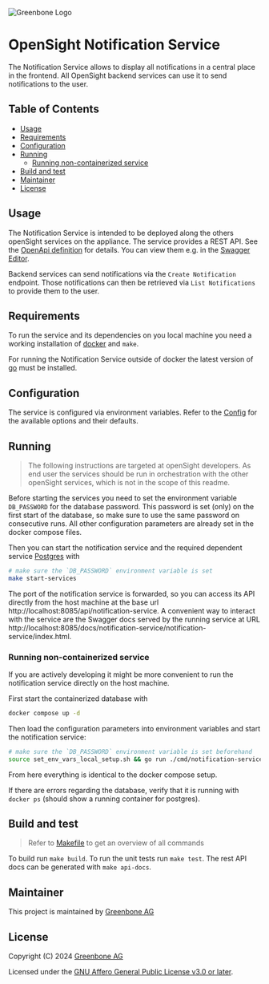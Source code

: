 ![Greenbone Logo](https://www.greenbone.net/wp-content/uploads/gb_new-logo_horizontal_rgb_small.png)

# OpenSight Notification Service <!-- omit in toc -->

The Notification Service allows to display all notifications in a central place in the frontend. All OpenSight backend services can use it to send notifications to the user.

## Table of Contents <!-- omit in toc -->

- [Usage](#usage)
- [Requirements](#requirements)
- [Configuration](#configuration)
- [Running](#running)
  - [Running non-containerized service](#running-non-containerized-service)
- [Build and test](#build-and-test)
- [Maintainer](#maintainer)
- [License](#license)

## Usage

The Notification Service is intended to be deployed along the others openSight services on the appliance. The service provides a REST API. See the [OpenApi definition](../api/notification-service/notificationService_swagger.yaml) for details. You can view them e.g. in the [Swagger Editor](https://editor.swagger.io/).

Backend services can send notifications via the `Create Notification` endpoint. Those notifications can then be retrieved via `List Notifications` to provide them to the user.

## Requirements

To run the service and its dependencies on you local machine you need a working installation of [docker](https://docs.docker.com/engine/install/) and `make`.

For running the Notification Service outside of docker the latest version of [go](https://go.dev/doc/install) must be installed.

## Configuration

The service is configured via environment variables. Refer to the [Config](pkg/config/config.go) for the available options and their defaults.

## Running

> The following instructions are targeted at openSight developers. As end user the services should be run in orchestration with the other openSight services, which is not in the scope of this readme.

Before starting the services you need to set the environment variable `DB_PASSWORD` for the database password. This password is set (only) on the first start of the database, so make sure to use the same password on consecutive runs. All other configuration parameters are already set in the docker compose files. 

Then you can start the notification service and the required dependent service [Postgres](https://www.postgresql.org/) with

```sh
# make sure the `DB_PASSWORD` environment variable is set
make start-services
```

The port of the notification service is forwarded, so you can access its API directly from the host machine at the base url http://localhost:8085/api/notification-service. A convenient way to interact with the service are the Swagger docs served by the running service at URL http://localhost:8085/docs/notification-service/notification-service/index.html.

### Running non-containerized service

If you are actively developing it might be more convenient to run the notification service directly on the host machine. 

First start the containerized database with

```sh
docker compose up -d
```

Then load the configuration parameters into environment variables and start the notification service:

```sh
# make sure the `DB_PASSWORD` environment variable is set beforehand
source set_env_vars_local_setup.sh && go run ./cmd/notification-service
```
From here everything is identical to the docker compose setup.

If there are errors regarding the database, verify that it is running with `docker ps` (should show a running container for postgres).

## Build and test

> Refer to [Makefile](./Makefile) to get an overview of all commands

To build run `make build`. To run the unit tests run `make test`. The rest API docs can be generated with `make api-docs`.

## Maintainer

This project is maintained by [Greenbone AG][Greenbone]

## License

Copyright (C) 2024 [Greenbone AG][Greenbone]

Licensed under the [GNU Affero General Public License v3.0 or later](LICENSE).

[Greenbone]: https://www.greenbone.net/
